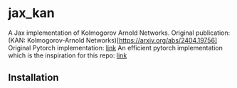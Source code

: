 # jax_kan
A Jax implementation of Kolmogorov Arnold Networks.
Original publication: (KAN: Kolmogorov-Arnold Networks)[https://arxiv.org/abs/2404.19756]
Original Pytorch implementation: [link](https://github.com/KindXiaoming/pykan)
An efficient pytorch implementation which is the inspiration for this repo: [link](https://github.com/Blealtan/efficient-kan)

## Installation
